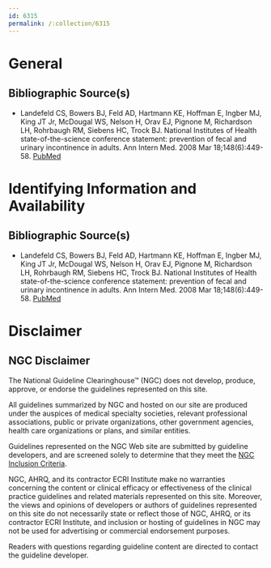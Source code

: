 ```yaml
---
id: 6315
permalink: /:collection/6315
---
```


# General

## Bibliographic Source(s)

- Landefeld CS, Bowers BJ, Feld AD, Hartmann KE, Hoffman E, Ingber MJ, King JT Jr, McDougal WS, Nelson H, Orav EJ, Pignone M, Richardson LH, Rohrbaugh RM, Siebens HC, Trock BJ. National Institutes of Health state-of-the-science conference statement: prevention of fecal and urinary incontinence in adults. Ann Intern Med. 2008 Mar 18;148(6):449-58. [ PubMed ](http://www.ncbi.nlm.nih.gov/entrez/query.fcgi?cmd=Retrieve&db=pubmed&dopt=Abstract&list_uids=18268289)

# Identifying Information and Availability

## Bibliographic Source(s)

- Landefeld CS, Bowers BJ, Feld AD, Hartmann KE, Hoffman E, Ingber MJ, King JT Jr, McDougal WS, Nelson H, Orav EJ, Pignone M, Richardson LH, Rohrbaugh RM, Siebens HC, Trock BJ. National Institutes of Health state-of-the-science conference statement: prevention of fecal and urinary incontinence in adults. Ann Intern Med. 2008 Mar 18;148(6):449-58. [ PubMed ](http://www.ncbi.nlm.nih.gov/entrez/query.fcgi?cmd=Retrieve&db=pubmed&dopt=Abstract&list_uids=18268289)

# Disclaimer

## NGC Disclaimer

The National Guideline Clearinghouse™ (NGC) does not develop, produce, approve, or endorse the guidelines represented on this site.

All guidelines summarized by NGC and hosted on our site are produced under the auspices of medical specialty societies, relevant professional associations, public or private organizations, other government agencies, health care organizations or plans, and similar entities.

Guidelines represented on the NGC Web site are submitted by guideline developers, and are screened solely to determine that they meet the [NGC Inclusion Criteria](/help-and-about/summaries/inclusion-criteria).

NGC, AHRQ, and its contractor ECRI Institute make no warranties concerning the content or clinical efficacy or effectiveness of the clinical practice guidelines and related materials represented on this site. Moreover, the views and opinions of developers or authors of guidelines represented on this site do not necessarily state or reflect those of NGC, AHRQ, or its contractor ECRI Institute, and inclusion or hosting of guidelines in NGC may not be used for advertising or commercial endorsement purposes.

Readers with questions regarding guideline content are directed to contact the guideline developer.

